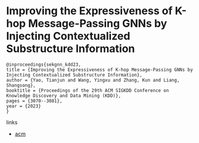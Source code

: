 # Improving the Expressiveness of K-hop Message-Passing GNNs by Injecting Contextualized Substructure Information

```
@inproceedings{sekgnn_kdd23,
title = {Improving the Expressiveness of K-hop Message-Passing GNNs by Injecting Contextualized Substructure Information},
author = {Yao, Tianjun and Wang, Yingxu and Zhang, Kun and Liang, Shangsong},
booktitle = {Proceedings of the 29th ACM SIGKDD Conference on Knowledge Discovery and Data Mining (KDD)},
pages = {3070--3081},
year = {2023}
}
```

links
- [acm](https://dl.acm.org/doi/10.1145/3580305.3599390)
